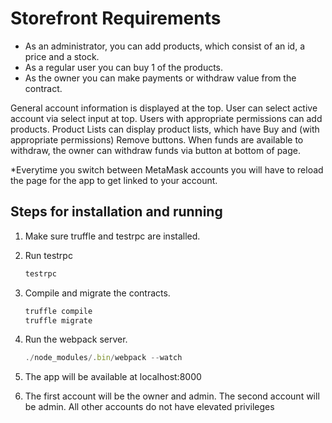 # Storefront Requirements

- As an administrator, you can add products, which consist of an id, a price and a stock.
- As a regular user you can buy 1 of the products.
- As the owner you can make payments or withdraw value from the contract.

General account information is displayed at the top.
User can select active account via select input at top.
Users with appropriate permissions can add products.
Product Lists can display product lists, which have Buy and (with appropriate permissions) Remove buttons.
When funds are available to withdraw, the owner can withdraw funds via button at bottom of page.

*Everytime you switch between MetaMask accounts you will have to reload the page for the app to get linked to your account.


## Steps for installation and running

1. Make sure truffle and testrpc are installed.

2.  Run testrpc
    ```javascript
    testrpc
    ```

3. Compile and migrate the contracts.
    ```javascript
    truffle compile
    truffle migrate
    ```

4. Run the webpack server.
    ```javascript
    ./node_modules/.bin/webpack --watch
    ```

5.  The app will be available at localhost:8000

6. The first account will be the owner and admin.  The second account will be admin.  All other accounts do not have
elevated privileges
